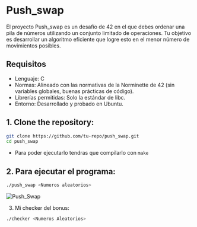 # Push_swap

El proyecto Push_swap es un desafío de 42 en el que debes ordenar una pila de números utilizando un conjunto limitado de operaciones. Tu objetivo es desarrollar un algoritmo eficiente que logre esto en el menor número de movimientos posibles.

## Requisitos
- Lenguaje: C
- Normas: Alineado con las normativas de la Norminette de 42 (sin variables globales, buenas prácticas de código).
- Librerías permitidas: Solo la estándar de libc.
- Entorno: Desarrollado y probado en Ubuntu.

## 1. Clone the repository:
```bash
git clone https://github.com/tu-repo/push_swap.git
cd push_swap
```
- Para poder ejecutarlo tendras que compilarlo con ```make```

## 2. Para ejecutar el programa:
```bash
./push_swap <Numeros aleatorios>
```

![Push_Swap](https://github.com/user-attachments/assets/c6169125-d85e-40af-9177-377dd1ede8e7)


3. Mi checker del bonus:
```bash
./checker <Numeros Aleatorios>
```
